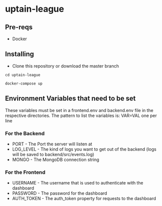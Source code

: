 # uptain-league

## Pre-reqs
* Docker

## Installing
* Clone this repository or download the master branch

 `cd uptain-league`
 
 `docker-compose up`

## Environment Variables that need to be set
These variables must be set in a frontend.env and backend.env file in the respective directories. The pattern to list the variables is: VAR=VAL one per line
### For the Backend
* PORT - The Port the server will listen at
* LOG_LEVEL - The kind of logs you want to get out of the backend (logs will be saved to backend/src/events.log)
* MONGO - The MongoDB connection string

### For the Frontend
* USERNAME - The username that is used to authenticate with the dashboard
* PASSWORD - The password for the dashboard
* AUTH_TOKEN - The auth_token property for requests to the dashboard
